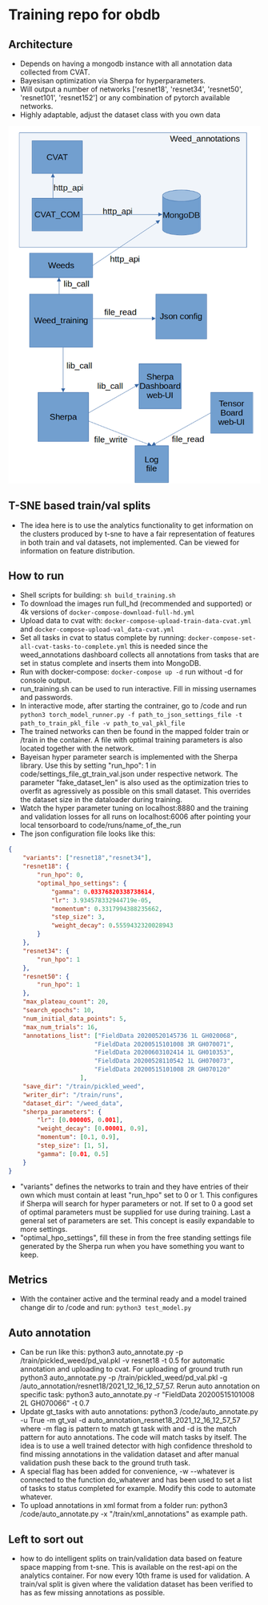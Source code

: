 # Training repo for obdb

## Architecture
- Depends on having a mongodb instance with all annotation data collected from CVAT.
- Bayesisan optimization via Sherpa for hyperparameters.
- Will output a number of networks ['resnet18', 'resnet34', 'resnet50', 'resnet101', 'resnet152'] or any combination of pytorch available networks.
- Highly adaptable, adjust the dataset class with you own data

![](doc_img/architecture.png)

## T-SNE based train/val splits
- The idea here is to use the analytics functionality to get information on the clusters produced by t-sne to have a fair representation of features in both train and val datasets, not implemented. Can be viewed for information on feature distribution.


## How to run
- Shell scripts for building: `sh build_training.sh`
- To download the images run full_hd (recommended and supported) or 4k versions of `docker-compose-download-full-hd.yml`
- Upload data to cvat with: `docker-compose-upload-train-data-cvat.yml` and `docker-compose-upload-val_data-cvat.yml`
- Set all tasks in cvat to status complete by running: `docker-compose-set-all-cvat-tasks-to-complete.yml` this is needed since the weed_annotations dashboard collects all annotations from tasks that are set in status complete and inserts them into MongoDB.
- Run with docker-compose: `docker-compose up -d` run without -d for console output.
- run_training.sh can be used to run interactive. Fill in missing usernames and passwords.
- In interactive mode, after starting the contrainer, go to /code and run `python3 torch_model_runner.py -f path_to_json_settings_file -t path_to_train_pkl_file -v path_to_val_pkl_file`
- The trained networks can then be found in the mapped folder train or /train in the container. A file with optimal training parameters is also located together with the network.
- Bayeisan hyper parameter search is implemented with the Sherpa library. Use this by setting "run_hpo": 1 in code/settings_file_gt_train_val.json under respective network. The parameter "fake_dataset_len" is also used as the optimization tries to overfit as agressively as possible on this small dataset. This overrides the dataset size in the dataloader during training.
- Watch the hyper parameter tuning on localhost:8880 and the training and validation losses for all runs on localhost:6006 after pointing your local tensorboard to code/runs/name_of_the_run
- The json configuration file looks like this: 
```json
{
    "variants": ["resnet18","resnet34"],
    "resnet18": {
        "run_hpo": 0,
        "optimal_hpo_settings": {
            "gamma": 0.03376820338738614,
            "lr": 3.934578332944719e-05,
            "momentum": 0.3317994388235662,
            "step_size": 3,
            "weight_decay": 0.5559432320028943
        }
    },
    "resnet34": {
        "run_hpo": 1
    },
    "resnet50": {
        "run_hpo": 1
    },            
    "max_plateau_count": 20,
    "search_epochs": 10,
    "num_initial_data_points": 5,
    "max_num_trials": 16,
    "annotations_list": ["FieldData 20200520145736 1L GH020068",
                        "FieldData 20200515101008 3R GH070071",
                        "FieldData 20200603102414 1L GH010353",
                        "FieldData 20200528110542 1L GH070073",
                        "FieldData 20200515101008 2R GH070120"
                    ],
    "save_dir": "/train/pickled_weed",
    "writer_dir": "/train/runs",
    "dataset_dir": "/weed_data",
    "sherpa_parameters": {
        "lr": [0.000005, 0.001],
        "weight_decay": [0.00001, 0.9],
        "momentum": [0.1, 0.9],
        "step_size": [1, 5],
        "gamma": [0.01, 0.5]
    }
}
```
- "variants" defines the networks to train and they have entries of their own which must contain at least "run_hpo" set to 0 or 1. This configures if Sherpa will search for hyper parameters or not. If set to 0 a good set of optimal parameters must be supplied for use during training. Last a general set of parameters are set. This concept is easily expandable to more settings.
- "optimal_hpo_settings", fill these in from the free standing settings file generated by the Sherpa run when you have something you want to keep.

## Metrics
- With the container active and the terminal ready and a model trained change dir to /code and run: `python3 test_model.py`



## Auto annotation
- Can be run like this: python3 auto_annotate.py -p /train/pickled_weed/pd_val.pkl -v resnet18 -t 0.5 for automatic annotation and uploading to cvat. For uploading of ground truth run python3 auto_annotate.py -p /train/pickled_weed/pd_val.pkl -g /auto_annotation/resnet18/2021_12_16_12_57_57. Rerun auto annotation on specific task: python3 auto_annotate.py -r "FieldData 20200515101008 2L GH070066" -t 0.7
- Update gt_tasks with auto annotations: python3 /code/auto_annotate.py -u True -m gt_val -d auto_annotation_resnet18_2021_12_16_12_57_57 where -m flag is pattern to match gt task with and -d is the match pattern for auto annotations. The code will match tasks by itself. The idea is to use a well trained detector with high confidence threshold to find missing annotations in the validation dataset and after manual validation push these back to the ground truth task.
- A special flag has been added for convenience, -w --whatever is connected to the function do_whatever and has been used to set a list of tasks to status completed for example. Modify this code to automate whatever.
- To upload annotations in xml format from a folder run: python3 /code/auto_annotate.py -x "/train/xml_annotations" as example path.


## Left to sort out
- how to do intelligent splits on train/validation data based on feature space mapping from t-sne. This is available on the rest-api on the analytics container. For now every 10th frame is used for validation. A train/val split is given where the validation dataset has been verified to has as few missing annotations as possible.



